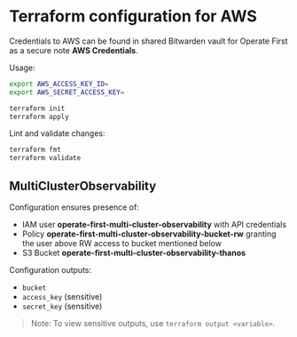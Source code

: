 # Terraform configuration for AWS

Credentials to AWS can be found in shared Bitwarden vault for Operate First as a secure note **AWS Credentials**.

Usage:

```bash
export AWS_ACCESS_KEY_ID=
export AWS_SECRET_ACCESS_KEY=

terraform init
terraform apply
```

Lint and validate changes:

```bash
terraform fmt
terraform validate
```

## MultiClusterObservability

Configuration ensures presence of:

- IAM user **operate-first-multi-cluster-observability** with API credentials
- Policy **operate-first-multi-cluster-observability-bucket-rw** granting the user above RW access to bucket mentioned below
- S3 Bucket **operate-first-multi-cluster-observability-thanos**

Configuration outputs:

- `bucket`
- `access_key` (sensitive)
- `secret_key` (sensitive)

> Note: To view sensitive outputs, use `terraform output <variable>`.
